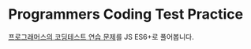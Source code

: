 # Programmers Coding Test Practice

[프로그래머스의 코딩테스트 연습 문제](https://programmers.co.kr/learn/challenges)를 JS ES6+로 풀어봅니다.

